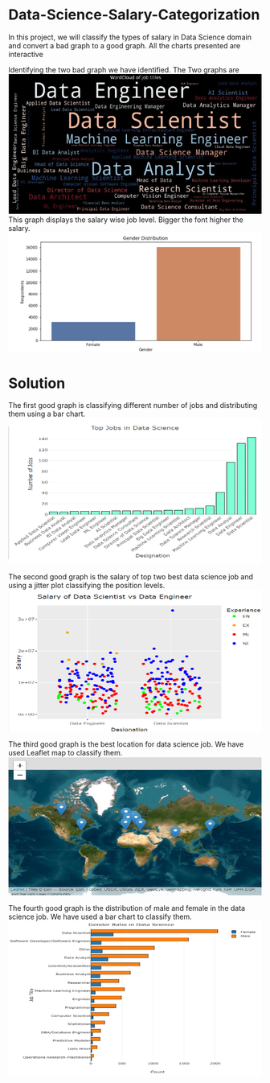 # Data-Science-Salary-Categorization <br>
In this project, we will classify the types of salary in Data Science domain and convert a bad graph to a good graph. All the charts presented are interactive <br>

Identifying the two bad graph we have identified. The Two graphs are <br>
![logo](https://github.com/WhatIfAditya7/Data-Science-Salary-Categorization/blob/main/1.png) <br>
This graph displays the salary wise job level. Bigger the font higher the salary.
![logo](https://github.com/WhatIfAditya7/Data-Science-Salary-Categorization/blob/main/2.png) <br>

# Solution <br>
The first good graph is classifying different number of jobs and distributing them using a bar chart. <br>
![logo](https://github.com/WhatIfAditya7/Data-Science-Salary-Categorization/blob/main/3.png) <br>

The second good graph is the salary of top two best data science job and using a jitter plot classifying the position levels. <br>
![logo](https://github.com/WhatIfAditya7/Data-Science-Salary-Categorization/blob/main/4.png) <br>

The third good graph is the best location for data science job. We have used Leaflet map to classify them. <br>
![logo](https://github.com/WhatIfAditya7/Data-Science-Salary-Categorization/blob/main/5.png) <br>

The fourth good graph is the distribution of male and female in the data science job. We have used a bar chart to classify them. <br>
![logo](https://github.com/WhatIfAditya7/Data-Science-Salary-Categorization/blob/main/6.png) <br>

